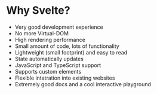 # Why Svelte?

- Very good development experience
- No more Virtual-DOM
- High rendering performance
- Small amount of code, lots of functionality
- Lightweight (small footprint) and easy to read
- State automatically updates
- JavaScript and TypeScript support
- Supports custom elements
- Flexible intatration into existing websites
- Extremely good docs and a cool interactive playground